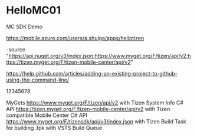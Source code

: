 # HelloMC01
MC SDK Demo


https://mobile.azure.com/users/a.shulga/apps/hellotizen

-source "https://api.nuget.org/v3/index.json;https://www.myget.org/F/tizen/api/v2;https://tizen.myget.org/F/tizen-mobile-center/api/v2"

https://help.github.com/articles/adding-an-existing-project-to-github-using-the-command-line/


12345678

MyGets
https://www.myget.org/F/tizen/api/v2 with Tizen System Info C# API
https://tizen.myget.org/F/tizen-mobile-center/api/v2 with Tizen compatible Mobile Center C# API
https://www.myget.org/F/tizensdk/api/v3/index.json  with Tizen Build Task for building .tpk with VSTS Build Queue
